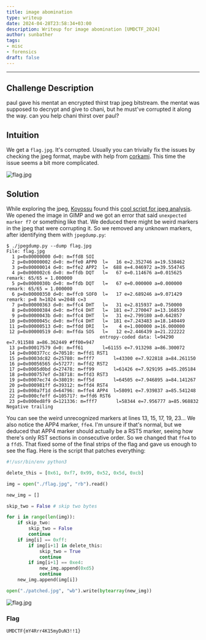 ```yaml
---
title: image abomination
type: writeup
date: 2024-04-28T23:58:34+03:00
description: Writeup for image abomination [UMDCTF_2024]
author: sunbather
tags:
- misc
- forensics
draft: false
---
```

___

## Challenge Description

paul gave his mentat an encrypted thirst trap jpeg bitstream. the mentat was supposed to decrypt and give to chani, but he must've corrupted it along the way. can you help chani thirst over paul?

## Intuition

We get a ``flag.jpg``. It's corrupted. Usually you can trivially fix the issues by checking the jpeg format, maybe with help from [corkami](https://github.com/corkami/pics). This time the issue seems a bit more complicated.

![flag.jpg](/images/umdctf_2024/flag.jpg)

## Solution

While exploring the jpeg, [Koyossu](https://github.com/SecioreanuStefanita) found this [cool script for jpeg analysis](https://github.com/DidierStevens/Beta/blob/master/jpegdump.py). We opened the image in GIMP and we got an error that said ``unexpected marker f7`` or something like that. We deduced there might be weird markers in the jpeg that were corrupting it. So we removed any unknown markers, after identifying them with ``jpegdump.py``:

```
$ ./jpegdump.py --dump flag.jpg 
File: flag.jpg
  1 p=0x00000000 d=0: m=ffd8 SOI
  2 p=0x00000002 d=0: m=ffe0 APP0  l=   16 e=2.352746 a=19.538462
  3 p=0x00000014 d=0: m=ffe2 APP2  l=  688 e=4.046972 a=39.554745
  4 p=0x000002c6 d=0: m=ffdb DQT   l=   67 e=0.114676 a=0.015625 remark: 65/65 = 1.000000
  5 p=0x0000030b d=0: m=ffdb DQT   l=   67 e=0.000000 a=0.000000 remark: 65/65 = 1.000000
  6 p=0x00000350 d=0: m=ffc0 SOF0  l=   17 e=2.689246 a=9.071429 remark: p=8 h=1024 w=2048 c=3
  7 p=0x00000363 d=0: m=ffc4 DHT   l=   31 e=2.815937 a=0.750000
  8 p=0x00000384 d=0: m=ffc4 DHT   l=  181 e=7.270047 a=13.168539
  9 p=0x0000043b d=0: m=ffc4 DHT   l=   31 e=2.799180 a=0.642857
 10 p=0x0000045c d=0: m=ffc4 DHT   l=  181 e=7.243483 a=18.140449
 11 p=0x00000513 d=0: m=ffdd DRI   l=    4 e=1.000000 a=16.000000
 12 p=0x00000519 d=0: m=ffda SOS   l=   12 e=2.446439 a=21.222222
                                  entropy-coded data: l=94290 e=7.911588 a=86.362449 #ff00=947
 13 p=0x00017579 d=0: m=ff61       l=61155 e=7.913298 a=86.300072
 14 p=0x000377cc d=70510: m=ffd1 RST1
 15 p=0x0003dc82 d=25780: m=fff7       l=43300 e=7.922818 a=84.261150
 16 p=0x00056565 d=57277: m=ffd2 RST2
 17 p=0x0005d0bd d=27478: m=ff99       l=61426 e=7.929195 a=85.205184
 18 p=0x000757ef d=38718: m=ffd3 RST3
 19 p=0x0007ec74 d=38019: m=ff5d       l=64505 e=7.946895 a=84.141267
 20 p=0x000981ff d=39312: m=ffd4 RST4
 21 p=0x000a7f1d d=64796: m=ffe4 APP4  l=58091 e=7.939837 a=85.541248
 22 p=0x000cfeff d=105717: m=ffd6 RST6
 23 p=0x000ed8f9 d=121336: m=fff7       l=58344 e=7.956777 a=85.968832
Negative trailing
```

You can see the weird unrecognized markers at lines 13, 15, 17, 19, 23... We also notice the APP4 marker, ``ffe4``. I'm unsure if that's normal, but we deduced that APP4 marker should actually be a RST5 marker, seeing how there's only RST sections in consecutive order. So we changed that ``ffe4`` to a ``ffd5``. That fixed some of the final strips of the flag and gave us enough to see the flag. Here is the script that patches everything:

```py
#!/usr/bin/env python3

delete_this = [0x61, 0xf7, 0x99, 0x52, 0x5d, 0xcb]

img = open("./flag.jpg", "rb").read()

new_img = []

skip_two = False # skip two bytes

for i in range(len(img)):
    if skip_two:
        skip_two = False
        continue
    if img[i] == 0xff:
        if img[i+1] in delete_this:
            skip_two = True
            continue
        if img[i+1] == 0xe4:
            new_img.append(0xd5)
            continue
    new_img.append(img[i])

open("./patched.jpg", "wb").write(bytearray(new_img))
```

![flag.jpg](/images/umdctf_2024/patched.jpg)

### Flag

``UMDCTF{mY4Rrr4K15myDuN3!!1}``

